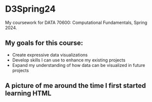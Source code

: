 # D3Spring24
My coursework for DATA 70600: Computational Fundamentals, Spring 2024.

## My goals for this course:
- Create expressive data visualizations
- Develop skills I can use to enhance my existing projects
- Expand my understanding of how data can be visualized in future projects

## A picture of me around the time I first started learning HTML



